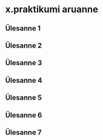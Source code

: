 # x.praktikumi aruanne

## Ülesanne 1

## Ülesanne 2

## Ülesanne 3

## Ülesanne 4

## Ülesanne 5

## Ülesanne 6

## Ülesanne 7

